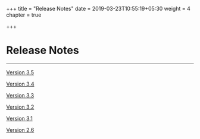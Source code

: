 +++
title = "Release Notes"
date = 2019-03-23T10:55:19+05:30
weight = 4
chapter = true

+++

# Release Notes
---

[Version 3.5](/release/v35)

[Version 3.4](/release/v34)

[Version 3.3](/release/v33)

[Version 3.2](/release/v32)

[Version 3.1](/release/v31)

[Version 2.6](/release/v26)
